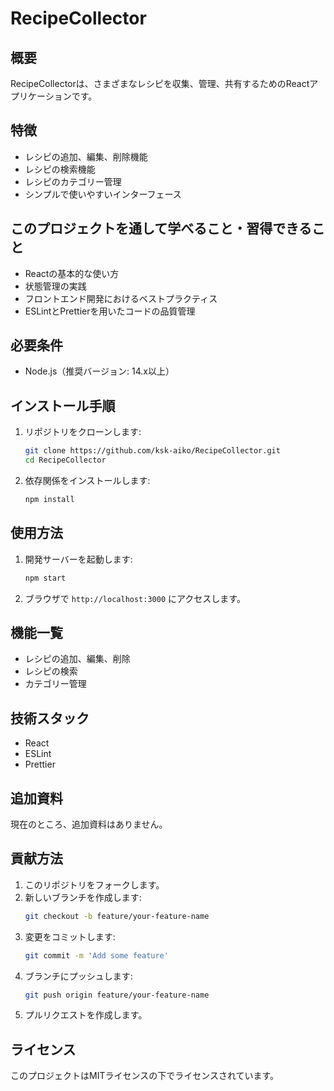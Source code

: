 # RecipeCollector

## 概要
RecipeCollectorは、さまざまなレシピを収集、管理、共有するためのReactアプリケーションです。

## 特徴
- レシピの追加、編集、削除機能
- レシピの検索機能
- レシピのカテゴリー管理
- シンプルで使いやすいインターフェース

## このプロジェクトを通して学べること・習得できること
- Reactの基本的な使い方
- 状態管理の実践
- フロントエンド開発におけるベストプラクティス
- ESLintとPrettierを用いたコードの品質管理

## 必要条件
- Node.js（推奨バージョン: 14.x以上）

## インストール手順
1. リポジトリをクローンします:
    ```bash
    git clone https://github.com/ksk-aiko/RecipeCollector.git
    cd RecipeCollector
    ```
2. 依存関係をインストールします:
    ```bash
    npm install
    ```

## 使用方法
1. 開発サーバーを起動します:
    ```bash
    npm start
    ```
2. ブラウザで `http://localhost:3000` にアクセスします。

## 機能一覧
- レシピの追加、編集、削除
- レシピの検索
- カテゴリー管理

## 技術スタック
- React
- ESLint
- Prettier

## 追加資料
現在のところ、追加資料はありません。

## 貢献方法
1. このリポジトリをフォークします。
2. 新しいブランチを作成します:
    ```bash
    git checkout -b feature/your-feature-name
    ```
3. 変更をコミットします:
    ```bash
    git commit -m 'Add some feature'
    ```
4. ブランチにプッシュします:
    ```bash
    git push origin feature/your-feature-name
    ```
5. プルリクエストを作成します。

## ライセンス
このプロジェクトはMITライセンスの下でライセンスされています。